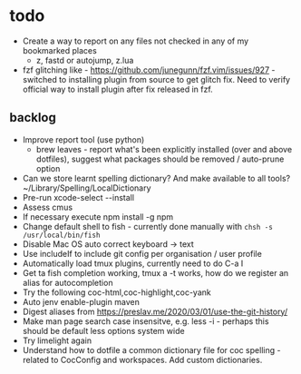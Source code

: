 # todo

* Create a way to report on any files not checked in any of my bookmarked places
  * z, fastd or autojump, z.lua
* fzf glitching like - https://github.com/junegunn/fzf.vim/issues/927 - switched
    to installing plugin from source to get glitch fix. Need to verify official
    way to install plugin after fix released in fzf.

## backlog

* Improve report tool (use python)
  * brew leaves - report what's been explicitly installed (over and above
    dotfiles), suggest what packages should be removed / auto-prune option
* Can we store learnt spelling dictionary? And make available to all tools?
    ~/Library/Spelling/LocalDictionary
* Pre-run xcode-select --install
* Assess cmus
* If necessary execute npm install -g npm
* Change default shell to fish - currently done manually with
    `chsh -s /usr/local/bin/fish`
* Disable Mac OS auto correct keyboard -> text
* Use includeIf to include git config per organisation / user profile
* Automatically load tmux plugins, currently need to do C-a I
* Get ta fish completion working, tmux a -t works, how do we register an alias
    for autocompletion
* Try the following coc-html,coc-highlight,coc-yank
* Auto jenv enable-plugin maven
* Digest aliases from https://preslav.me/2020/03/01/use-the-git-history/
* Make man page search case insensitve, e.g. less -i - perhaps this should be
    default less options system wide
* Try limelight again
* Understand how to dotfile a common dictionary file for coc spelling -
    related to CocConfig and workspaces. Add custom dictionaries.
